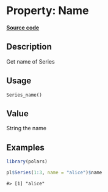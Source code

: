 
# Property: Name

[**Source code**](https://github.com/pola-rs/r-polars/tree/main/R/series__series.R#L500)

## Description

Get name of Series

## Usage

<pre><code class='language-R'>Series_name()
</code></pre>

## Value

String the name

## Examples

``` r
library(polars)

pl$Series(1:3, name = "alice")$name
```

    #> [1] "alice"
